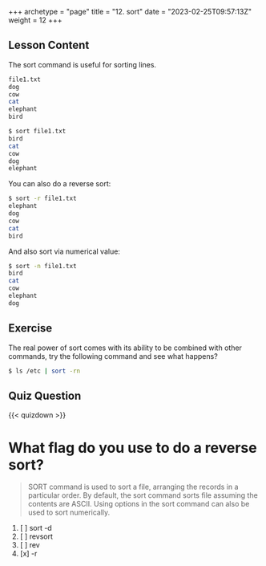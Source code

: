 +++
archetype = "page"
title = "12. sort"
date = "2023-02-25T09:57:13Z"
weight = 12
+++

## Lesson Content

The sort command is useful for sorting lines.

```bash
file1.txt
dog
cow
cat
elephant
bird

$ sort file1.txt
bird
cat
cow
dog
elephant
```

You can also do a reverse sort: 

```bash
$ sort -r file1.txt
elephant
dog
cow
cat
bird
```

And also sort via numerical value: 

```bash
$ sort -n file1.txt
bird
cat
cow
elephant
dog
```

## Exercise

The real power of sort comes with its ability to be combined with other commands, try the following command and see what happens?

```bash
$ ls /etc | sort -rn
```

## Quiz Question

{{< quizdown >}}

# What flag do you use to do a reverse sort?

> SORT command is used to sort a file, arranging the records in a particular order. By default, the sort command sorts file assuming the contents are ASCII. Using options in the sort command can also be used to sort numerically. 

1. [ ] sort -d
2. [ ] revsort
3. [ ] rev
4. [x] -r